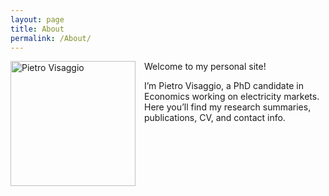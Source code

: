 ```yaml
---
layout: page
title: About
permalink: /About/
---
```


<img src="/assets/images/PietroVisaggio.jpg"
     alt="Pietro Visaggio"
     width="200"
     style="float: left; margin-right: 1em; margin-bottom: 1em;" />


Welcome to my personal site!  

I’m Pietro Visaggio, a PhD candidate in Economics working on electricity markets.  
Here you’ll find my research summaries, publications, CV, and contact info.